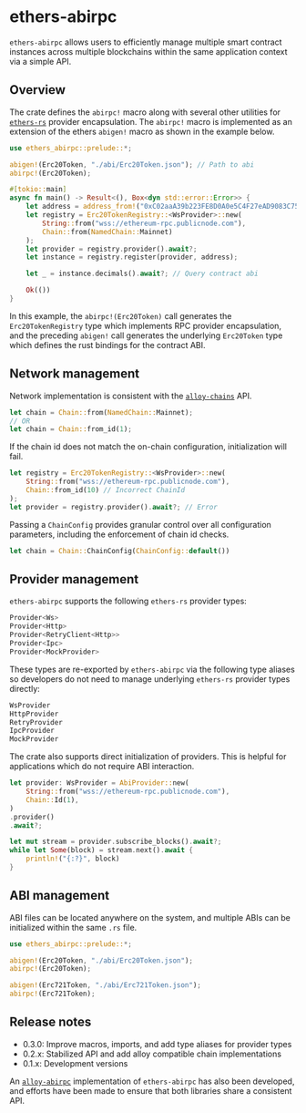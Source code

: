 # ethers-abirpc

`ethers-abirpc` allows users to efficiently manage multiple smart contract instances across multiple blockchains within the same application context via a simple API. 

## Overview

The crate defines the `abirpc!` macro along with several other utilities for [`ethers-rs`](https://github.com/gakonst/ethers-rs) provider encapsulation. The `abirpc!` macro is implemented as an extension of the ethers `abigen!` macro as shown in the example below.

```rust
use ethers_abirpc::prelude::*;

abigen!(Erc20Token, "./abi/Erc20Token.json"); // Path to abi
abirpc!(Erc20Token);

#[tokio::main]
async fn main() -> Result<(), Box<dyn std::error::Error>> {
    let address = address_from!("0xC02aaA39b223FE8D0A0e5C4F27eAD9083C756Cc2")?; // WETH
    let registry = Erc20TokenRegistry::<WsProvider>::new(
    	String::from("wss://ethereum-rpc.publicnode.com"), 
    	Chain::from(NamedChain::Mainnet)
    );
    let provider = registry.provider().await?;
    let instance = registry.register(provider, address);

    let _ = instance.decimals().await?; // Query contract abi

    Ok(())
}
```

In this example, the `abirpc!(Erc20Token)` call generates the `Erc20TokenRegistry` type which implements RPC provider encapsulation, and the preceding `abigen!` call generates the underlying `Erc20Token` type which defines the rust bindings for the contract ABI.

## Network management

Network implementation is consistent with the [`alloy-chains`](https://crates.io/crates/alloy-chains) API.

```rust
let chain = Chain::from(NamedChain::Mainnet);
// OR
let chain = Chain::from_id(1);
```

If the chain id does not match the on-chain configuration, initialization will fail.

```rust
let registry = Erc20TokenRegistry::<WsProvider>::new(
    String::from("wss://ethereum-rpc.publicnode.com"), 
    Chain::from_id(10) // Incorrect ChainId
);
let provider = registry.provider().await?; // Error 
```

Passing a `ChainConfig` provides granular control over all configuration parameters, including the enforcement of chain id checks.

```rust 
let chain = Chain::ChainConfig(ChainConfig::default())
```

## Provider management

`ethers-abirpc` supports the following `ethers-rs` provider types:

```rust
Provider<Ws>
Provider<Http>
Provider<RetryClient<Http>>
Provider<Ipc>
Provider<MockProvider>
```

These types are re-exported by `ethers-abirpc` via the following type aliases so developers do not need to manage underlying `ethers-rs` provider types directly:

```rust
WsProvider
HttpProvider
RetryProvider
IpcProvider
MockProvider
```

The crate also supports direct initialization of providers. This is helpful for applications which do not require ABI interaction.

```rust
let provider: WsProvider = AbiProvider::new(
    String::from("wss://ethereum-rpc.publicnode.com"),
    Chain::Id(1),
)
.provider()
.await?;

let mut stream = provider.subscribe_blocks().await?;
while let Some(block) = stream.next().await {
    println!("{:?}", block)
}
```

## ABI management

ABI files can be located anywhere on the system, and multiple ABIs can be initialized within the same `.rs` file.

```rust
use ethers_abirpc::prelude::*;

abigen!(Erc20Token, "./abi/Erc20Token.json"); 
abirpc!(Erc20Token);

abigen!(Erc721Token, "./abi/Erc721Token.json"); 
abirpc!(Erc721Token);
```

## Release notes

- 0.3.0: Improve macros, imports, and add type aliases for provider types
- 0.2.x: Stabilized API and add alloy compatible chain implementations
- 0.1.x: Development versions

An [`alloy-abirpc`](https://crates.io/crates/alloy-abirpc) implementation of `ethers-abirpc` has also been developed, and efforts have been made to ensure that both libraries share a consistent API. 
